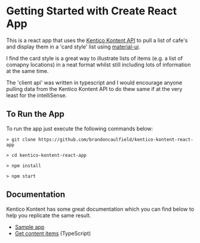 # Getting Started with Create React App

This is a react app that uses the [Kentico Kontent API](https://docs.kontent.ai/) to pull a list of cafe's and display them in a 'card style' list using [material-ui](https://material-ui.com/).

I find the card style is a great way to illustrate lists of items (e.g. a list of comapny locations) in a neat format whilst still including lots of information at the same time.

The 'client api' was written in typescript and I would encourage anyone pulling data from the Kentico Kontent API to do thew same if at the very least for the intelliSense.

## To Run the App

To run the app just execute the following commands below:

```console
> git clone https://github.com/brandoncaulfield/kentico-kontent-react-app

> cd kentico-kontent-react-app

> npm install

> npm start
```

## Documentation

Kentico Kontent has some great documentation which you can find below to help you replicate the same result.

- [Sample app](https://material-ui.com/)
- [Get content items](https://docs.kontent.ai/tutorials/develop-apps/get-content/get-content-items?tech=typescript) (TypeScript)
